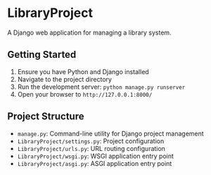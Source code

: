 # LibraryProject

A Django web application for managing a library system.

## Getting Started

1. Ensure you have Python and Django installed
2. Navigate to the project directory
3. Run the development server: `python manage.py runserver`
4. Open your browser to `http://127.0.0.1:8000/`

## Project Structure

- `manage.py`: Command-line utility for Django project management
- `LibraryProject/settings.py`: Project configuration
- `LibraryProject/urls.py`: URL routing configuration
- `LibraryProject/wsgi.py`: WSGI application entry point
- `LibraryProject/asgi.py`: ASGI application entry point